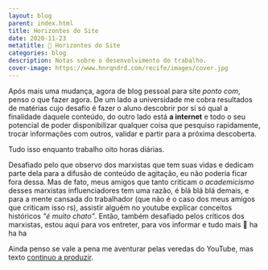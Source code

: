 ```yaml
---
layout: blog
parent: index.html
title: Horizontes do Site
date: 2020-11-23
metatitle: 📓 Horizontes do Site
categories: blog
description: Notas sobre o desenvolvimento do trabalho.
cover-image: https://www.hnrqndrd.com/recife/images/cover.jpg
---
```


 Após mais uma mudança, agora de blog pessoal para site *ponto com*, penso o que fazer agora. De um lado a universidade me cobra resultados de matérias cujo desafio é fazer o aluno descobrir por si só qual a finalidade daquele conteúdo, do outro lado está **a internet** e todo o seu potencial de poder disponibilizar qualquer coisa que pesquiso rapidamente, trocar informações com outros, validar e partir para a próxima descoberta.

 Tudo isso enquanto trabalho oito horas diárias.

 Desafiado pelo que observo dos marxistas que tem suas vidas e dedicam parte dela para a difusão de conteúdo de agitação, eu não poderia ficar fora dessa. Mas de fato, meus amigos que tanto criticam o *academicismo* desses marxistas influenciadores tem uma razão, é blá blá blá demais, e para a mente cansada do trabalhador (que não é o caso dos meus amigos que criticam isso rs), assistir alguém no youtube explicar conceitos históricos *"é muito chato"*. Então, também desafiado pelos críticos dos marxistas, estou aqui para vos entreter, para vos informar e tudo mais 🤡 ha ha ha

Ainda penso se vale a pena me aventurar pelas veredas do YouTube, mas texto [continuo a produzir](https://twitter.com/rickhenrique/status/1330977291548160000).